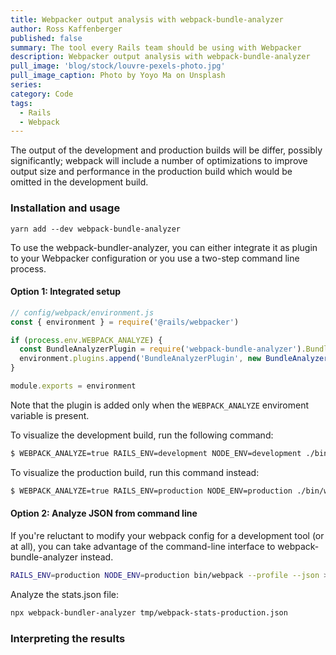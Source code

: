 ```yaml
---
title: Webpacker output analysis with webpack-bundle-analyzer
author: Ross Kaffenberger
published: false
summary: The tool every Rails team should be using with Webpacker
description: Webpacker output analysis with webpack-bundle-analyzer
pull_image: 'blog/stock/louvre-pexels-photo.jpg'
pull_image_caption: Photo by Yoyo Ma on Unsplash
series:
category: Code
tags:
  - Rails
  - Webpack
---
```


The output of the development and production builds will be differ, possibly significantly; webpack will include a number of optimizations to improve output size and performance in the production build which would be omitted in the development build.

### Installation and usage

```
yarn add --dev webpack-bundle-analyzer
```

To use the webpack-bundler-analyzer, you can either integrate it as plugin to your Webpacker configuration or you use a two-step command line process.

#### Option 1: Integrated setup

```javascript
// config/webpack/environment.js
const { environment } = require('@rails/webpacker')

if (process.env.WEBPACK_ANALYZE) {
  const BundleAnalyzerPlugin = require('webpack-bundle-analyzer').BundleAnalyzerPlugin
  environment.plugins.append('BundleAnalyzerPlugin', new BundleAnalyzerPlugin())
}

module.exports = environment
```

Note that the plugin is added only when the `WEBPACK_ANALYZE` enviroment variable is present.

To visualize the development build, run the following command:

```sh
$ WEBPACK_ANALYZE=true RAILS_ENV=development NODE_ENV=development ./bin/webpack
```

To visualize the production build, run this command instead:

```sh
$ WEBPACK_ANALYZE=true RAILS_ENV=production NODE_ENV=production ./bin/webpack
```

#### Option 2: Analyze JSON from command line

If you're reluctant to modify your webpack config for a development tool (or at all), you can take advantage of the command-line interface to webpack-bundle-analyzer instead.

```sh
RAILS_ENV=production NODE_ENV=production bin/webpack --profile --json > tmp/webpack-stats-production.json
```
Analyze the stats.json file:
```sh
npx webpack-bundler-analyzer tmp/webpack-stats-production.json
```

### Interpreting the results

